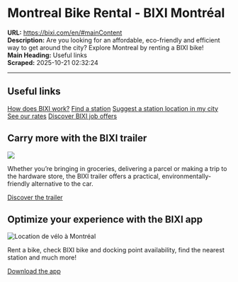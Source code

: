 # Montreal Bike Rental - BIXI Montréal

**URL:** https://bixi.com/en/#mainContent  
**Description:** Are you looking for an affordable, eco-friendly and efficient way to get around the city? Explore Montreal by renting a BIXI bike!  
**Main Heading:** Useful links  
**Scraped:** 2025-10-21 02:32:24

---

## Useful links

[How does BIXI work?](https://bixi.com/en/how-does-bixi-work/)
[Find a station](https://secure.bixi.com/map/)
[Suggest a station location in my city](https://bixi.com/en/suggest-a-station/)
[See our rates](https://bixi.com/en/pricing/)
[Discover BIXI job offers](https://bixi.com/en/available-jobs-at-bixi/)

## Carry more with the BIXI trailer

![](https://s3.ca-central-1.amazonaws.com/cdn.bixi.com/wp-content/uploads/2025/07/location-de-remorque-de-velo-bixi-8-500x333.jpg)

Whether you’re bringing in groceries, delivering a parcel or making a trip to the hardware store, the BIXI trailer offers a practical, environmentally-friendly alternative to the car.

[Discover the trailer](https://bixi.com/en/trailer/)

## Optimize your experience with the BIXI app

![Location de vélo à Montréal](https://s3.ca-central-1.amazonaws.com/cdn.bixi.com/wp-content/uploads/2023/07/application-bixi-500x333.jpg)

Rent a bike, check BIXI bike and docking point availability, find the nearest station and much more!

[Download the app](http://onelink.to/bixi)